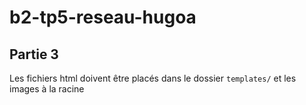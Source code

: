 # b2-tp5-reseau-hugoa

## Partie 3

Les fichiers html doivent être placés dans le dossier `templates/` et les images à la racine